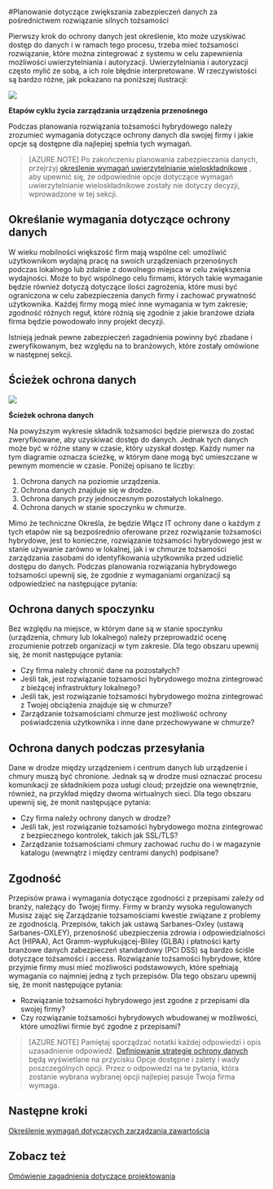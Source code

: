 <properties
    pageTitle="Azure Active Directory hybrydowych tożsamości zagadnienia projektowe - określenie wymagań dotyczących ochrony danych | Microsoft Azure"
    description="Podczas planowania rozwiązania hybrydowego tożsamości i identyfikowanie wymagań ochrony danych dla swojej firmy i jakie opcje są dostępne dla najlepiej spełnia tych wymagań."
    documentationCenter=""
    services="active-directory"
    authors="billmath"
    manager="femila"
    editor=""/>

<tags
    ms.service="active-directory"
    ms.devlang="na"
    ms.topic="article"
    ms.tgt_pltfrm="na"
    ms.workload="identity" 
    ms.date="08/08/2016"
    ms.author="billmath"/>

#<a name="plan-for-enhancing-data-security-through-strong-identity-solution"></a>Planowanie dotyczące zwiększania zabezpieczeń danych za pośrednictwem rozwiązanie silnych tożsamości

Pierwszy krok do ochrony danych jest określenie, kto może uzyskiwać dostęp do danych i w ramach tego procesu, trzeba mieć tożsamości rozwiązanie, które można zintegrować z systemu w celu zapewnienia możliwości uwierzytelniania i autoryzacji. Uwierzytelniania i autoryzacji często mylić ze sobą, a ich role błędnie interpretowane. W rzeczywistości są bardzo różne, jak pokazano na poniższej ilustracji:

![](./media/hybrid-id-design-considerations/mobile-devicemgt-lifecycle.png)
 
**Etapów cyklu życia zarządzania urządzenia przenośnego**

Podczas planowania rozwiązania tożsamości hybrydowego należy zrozumieć wymagania dotyczące ochrony danych dla swojej firmy i jakie opcje są dostępne dla najlepiej spełnia tych wymagań.
 
>[AZURE.NOTE]
Po zakończeniu planowania zabezpieczania danych, przejrzyj [określenie wymagań uwierzytelnianie wieloskładnikowe](active-directory-hybrid-identity-design-considerations-multifactor-auth-requirements.md) , aby upewnić się, że odpowiednie opcje dotyczące wymagań uwierzytelnianie wieloskładnikowe zostały nie dotyczy decyzji, wprowadzone w tej sekcji.

## <a name="determine-data-protection-requirements"></a>Określanie wymagania dotyczące ochrony danych
W wieku mobilności większość firm mają wspólne cel: umożliwić użytkownikom wydajną pracę na swoich urządzeniach przenośnych podczas lokalnego lub zdalnie z dowolnego miejsca w celu zwiększenia wydajności. Może to być wspólnego celu firmami, których takie wymaganie będzie również dotyczą dotyczące ilości zagrożenia, które musi być ograniczona w celu zabezpieczenia danych firmy i zachować prywatność użytkownika. Każdej firmy mogą mieć inne wymagania w tym zakresie; zgodność różnych reguł, które różnią się zgodnie z jakie branżowe działa firma będzie powodowało inny projekt decyzji. 

Istnieją jednak pewne zabezpieczeń zagadnienia powinny być zbadane i zweryfikowanym, bez względu na to branżowych, które zostały omówione w następnej sekcji.

## <a name="data-protection-paths"></a>Ścieżek ochrona danych

![](./media/hybrid-id-design-considerations/data-protection-paths.png)
 
**Ścieżek ochrona danych**

Na powyższym wykresie składnik tożsamości będzie pierwsza do zostać zweryfikowane, aby uzyskiwać dostęp do danych. Jednak tych danych może być w różne stany w czasie, który uzyskał dostęp. Każdy numer na tym diagramie oznacza ścieżkę, w którym dane mogą być umieszczane w pewnym momencie w czasie. Poniżej opisano te liczby:

1. Ochrona danych na poziomie urządzenia.
2. Ochrona danych znajduje się w drodze.
3. Ochrona danych przy jednoczesnym pozostałych lokalnego.
4. Ochrona danych w stanie spoczynku w chmurze.

Mimo że techniczne Określa, że będzie Włącz IT ochrony dane o każdym z tych etapów nie są bezpośrednio oferowane przez rozwiązanie tożsamości hybrydowe, jest to konieczne, rozwiązanie tożsamości hybrydowego jest w stanie używanie zarówno w lokalnej, jak i w chmurze tożsamości zarządzania zasobami do identyfikowania użytkownika przed udzielić dostępu do danych. Podczas planowania rozwiązania hybrydowego tożsamości upewnij się, że zgodnie z wymaganiami organizacji są odpowiedzieć na następujące pytania:

## <a name="data-protection-at-rest"></a>Ochrona danych spoczynku
Bez względu na miejsce, w którym dane są w stanie spoczynku (urządzenia, chmury lub lokalnego) należy przeprowadzić ocenę zrozumienie potrzeb organizacji w tym zakresie. Dla tego obszaru upewnij się, że monit następujące pytania:

- Czy firma należy chronić dane na pozostałych?
 - Jeśli tak, jest rozwiązanie tożsamości hybrydowego można zintegrować z bieżącej infrastruktury lokalnego?
 - Jeśli tak, jest rozwiązanie tożsamości hybrydowego można zintegrować z Twojej obciążenia znajduje się w chmurze?
- Zarządzanie tożsamościami chmurze jest możliwość ochrony poświadczenia użytkownika i inne dane przechowywane w chmurze?

## <a name="data-protection-in-transit"></a>Ochrona danych podczas przesyłania
Dane w drodze między urządzeniem i centrum danych lub urządzenie i chmury muszą być chronione. Jednak są w drodze musi oznaczać procesu komunikacji ze składnikiem poza usługi cloud; przejdzie ona wewnętrznie, również, na przykład między dwoma wirtualnych sieci. Dla tego obszaru upewnij się, że monit następujące pytania:

- Czy firma należy ochrony danych w drodze?
 - Jeśli tak, jest rozwiązanie tożsamości hybrydowego można zintegrować z bezpiecznego kontrolek, takich jak SSL/TLS?
- Zarządzanie tożsamościami chmury zachować ruchu do i w magazynie katalogu (wewnątrz i między centrami danych) podpisane?


## <a name="compliance"></a>Zgodność
Przepisów prawa i wymagania dotyczące zgodności z przepisami zależy od branży, należący do Twojej firmy. Firmy w branży wysoka regulowanych Musisz zająć się Zarządzanie tożsamościami kwestie związane z problemy ze zgodnością. Przepisów, takich jak ustawą Sarbanes-Oxley (ustawą Sarbanes-OXLEY), przenośność ubezpieczenia zdrowia i odpowiedzialności Act (HIPAA), Act Gramm-wypłukującej-Bliley (GLBA) i płatności karty branżowe danych zabezpieczeń standardowy (PCI DSS) są bardzo ściśle dotyczące tożsamości i access. Rozwiązanie tożsamości hybrydowe, które przyjmie firmy musi mieć możliwości podstawowych, które spełniają wymagania co najmniej jedną z tych przepisów. Dla tego obszaru upewnij się, że monit następujące pytania:

- Rozwiązanie tożsamości hybrydowego jest zgodne z przepisami dla swojej firmy?
- Czy rozwiązanie tożsamości hybrydowych wbudowanej w możliwości, które umożliwi firmie być zgodne z przepisami? 
 
>[AZURE.NOTE]
Pamiętaj sporządzać notatki każdej odpowiedzi i opis uzasadnienie odpowiedź. [Definiowanie strategię ochrony danych](active-directory-hybrid-identity-design-considerations-data-protection-strategy.md) będą wyświetlane na przycisku Opcje dostępne i zalety i wady poszczególnych opcji.  Przez o odpowiedzi na te pytania, która zostanie wybrana wybranej opcji najlepiej pasuje Twoja firma wymaga.

## <a name="next-steps"></a>Następne kroki
 [Określenie wymagań dotyczących zarządzania zawartością](active-directory-hybrid-identity-design-considerations-contentmgt-requirements.md)


## <a name="see-also"></a>Zobacz też
[Omówienie zagadnienia dotyczące projektowania](active-directory-hybrid-identity-design-considerations-overview.md)
